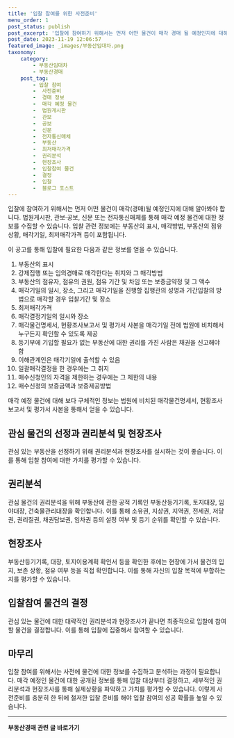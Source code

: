 ```yaml
---
title: '입찰 참여를 위한 사전준비'
menu_order: 1
post_status: publish
post_excerpt: '입찰에 참여하기 위해서는 먼저 어떤 물건이 매각 경매 될 예정인지에 대해 알아봐야 합니다. 법원게시판, 관보 공보, 신문 또는 전자통신매체를 통해 매각 예정 물건에 대한 정보를 수집할 수 있습니다. 입찰 관련 정보에는 부동산의 표시, 매각방법, 부동산의 점유 상황, 매각기일, 최저매각가격 등이 포함됩니다.'
post_date: 2023-11-19 12:06:57
featured_image: _images/부동산임대차.png
taxonomy:
    category:
        - 부동산임대차
        - 부동산경매
    post_tag:
        - 입찰 참여
        -  사전준비
        -  경매 정보
        -  매각 예정 물건
        -  법원게시판
        -  관보
        -  공보
        -  신문
        -  전자통신매체
        -  부동산
        -  최저매각가격
        -  권리분석
        -  현장조사
        -  입찰참여 물건
        -  결정
        -  입찰
        -  블로그 포스트
---
```



입찰에 참여하기 위해서는 먼저 어떤 물건이 매각(경매)될 예정인지에 대해 알아봐야 합니다. 법원게시판, 관보·공보, 신문 또는 전자통신매체를 통해 매각 예정 물건에 대한 정보를 수집할 수 있습니다. 입찰 관련 정보에는 부동산의 표시, 매각방법, 부동산의 점유 상황, 매각기일, 최저매각가격 등이 포함됩니다.

이 공고를 통해 입찰에 필요한 다음과 같은 정보를 얻을 수 있습니다.

1. 부동산의 표시
2. 강제집행 또는 임의경매로 매각한다는 취지와 그 매각방법
3. 부동산의 점유자, 점유의 권원, 점유 기간 및 차임 또는 보증금약정 및 그 액수
4. 매각기일의 일시, 장소, 그리고 매각기일을 진행할 집행관의 성명과 기간입찰의 방법으로 매각할 경우 입찰기간 및 장소
5. 최저매각가격
6. 매각결정기일의 일시와 장소
7. 매각물건명세서, 현황조사보고서 및 평가서 사본을 매각기일 전에 법원에 비치해서 누구든지 확인할 수 있도록 제공
8. 등기부에 기입할 필요가 없는 부동산에 대한 권리를 가진 사람은 채권을 신고해야 함
9. 이해관계인은 매각기일에 출석할 수 있음
10. 일괄매각결정을 한 경우에는 그 취지
11. 매수신청인의 자격을 제한하는 경우에는 그 제한의 내용
12. 매수신청의 보증금액과 보증제공방법

매각 예정 물건에 대해 보다 구체적인 정보는 법원에 비치된 매각물건명세서, 현황조사보고서 및 평가서 사본을 통해서 얻을 수 있습니다.

## 관심 물건의 선정과 권리분석 및 현장조사

관심 있는 부동산을 선정하기 위해 권리분석과 현장조사를 실시하는 것이 좋습니다. 이를 통해 입찰 참여에 대한 가치를 평가할 수 있습니다.

## 권리분석

관심 물건의 권리분석을 위해 부동산에 관한 공적 기록인 부동산등기기록, 토지대장, 임야대장, 건축물관리대장을 확인합니다. 이를 통해 소유권, 지상권, 지역권, 전세권, 저당권, 권리질권, 채권담보권, 임차권 등의 설정 여부 및 등기 순위를 확인할 수 있습니다.

## 현장조사

부동산등기기록, 대장, 토지이용계획 확인서 등을 확인한 후에는 현장에 가서 물건의 입지, 보존 상황, 점유 여부 등을 직접 확인합니다. 이를 통해 자신의 입찰 목적에 부합하는지를 평가할 수 있습니다.

## 입찰참여 물건의 결정

관심 있는 물건에 대한 대략적인 권리분석과 현장조사가 끝나면 최종적으로 입찰에 참여할 물건을 결정합니다. 이를 통해 입찰에 집중해서 참여할 수 있습니다.

## 마무리

입찰 참여를 위해서는 사전에 물건에 대한 정보를 수집하고 분석하는 과정이 필요합니다. 매각 예정인 물건에 대한 공개된 정보를 통해 입찰 대상부터 결정하고, 세부적인 권리분석과 현장조사를 통해 실제상황을 파악하고 가치를 평가할 수 있습니다. 이렇게 사전준비를 충분히 한 뒤에 철저한 입찰 준비를 해야 입찰 참여의 성공 확률을 높일 수 있습니다.
<!-- wp:separator -->
<hr class="wp-block-separator has-alpha-channel-opacity"/>
<!-- /wp:separator -->

<!-- wp:group {"backgroundColor":"base","layout":{"type":"constrained"}} -->
<div class="wp-block-group has-base-background-color has-background"><!-- wp:paragraph {"align":"center","fontSize":"medium"} -->
<p class="has-text-align-center has-large-font-size"><strong>부동산경매 관련 글 바로가기</strong></p>
<!-- /wp:paragraph -->


<!-- wp:latest-posts
{"categories":[{"id":22954,"count":19,"description":"","link":"https://uknowlaw.com/category/%eb%b6%80%eb%8f%99%ec%82%b0%ea%b2%bd%eb%a7%a4/","name":"부동산경매","slug":"부동산경매","taxonomy":"category","parent":0,"meta":[],"_links":{"self":[{"href":"https://uknowlaw.com/wp-json/wp/v2/categories/22954"}],"collection":[{"href":"https://uknowlaw.com/wp-json/wp/v2/categories"}],"about":[{"href":"https://uknowlaw.com/wp-json/wp/v2/taxonomies/category"}],"wp:post_type":[{"href":"https://uknowlaw.com/wp-json/wp/v2/posts?categories=22954"}],"curies":[{"name":"wp","href":"https://api.w.org/{rel}","templated":true}]}}],"postsToShow":100,"excerptLength":28,"postLayout":"grid","columns":2,"featuredImageAlign":"left","featuredImageSizeSlug":"large","fontSize":"small"} /--></div>
<!-- /wp:group -->